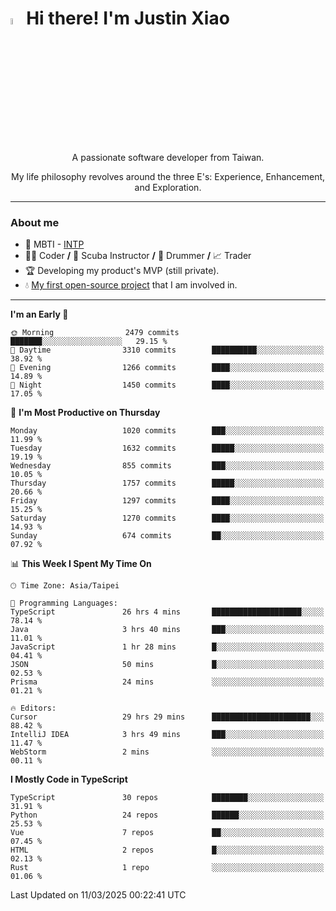 # <img src="https://media.giphy.com/media/hvRJCLFzcasrR4ia7z/giphy.gif" width="5%">Hi there! I'm Justin Xiao
<p align="center">A passionate software developer from Taiwan.  </p>
<p align="center">My life philosophy revolves around the three E's: Experience, Enhancement, and Exploration.</p>

---
### About me
- 👀 MBTI - [INTP](https://www.16personalities.com/intp-personality)
- 👨‍💻 Coder **/** 🤿 Scuba Instructor **/** 🥁 Drummer **/** 📈 Trader
- 🏆 Developing my product's MVP (still private).
- 💧 [My first open-source project](https://github.com/Game-as-a-Service/Game-Lobby-Web) that I am involved in.

---
<!--START_SECTION:waka-->
**I'm an Early 🐤** 

```text
🌞 Morning                2479 commits        ███████░░░░░░░░░░░░░░░░░░   29.15 % 
🌆 Daytime                3310 commits        ██████████░░░░░░░░░░░░░░░   38.92 % 
🌃 Evening                1266 commits        ████░░░░░░░░░░░░░░░░░░░░░   14.89 % 
🌙 Night                  1450 commits        ████░░░░░░░░░░░░░░░░░░░░░   17.05 % 
```
📅 **I'm Most Productive on Thursday** 

```text
Monday                   1020 commits        ███░░░░░░░░░░░░░░░░░░░░░░   11.99 % 
Tuesday                  1632 commits        █████░░░░░░░░░░░░░░░░░░░░   19.19 % 
Wednesday                855 commits         ███░░░░░░░░░░░░░░░░░░░░░░   10.05 % 
Thursday                 1757 commits        █████░░░░░░░░░░░░░░░░░░░░   20.66 % 
Friday                   1297 commits        ████░░░░░░░░░░░░░░░░░░░░░   15.25 % 
Saturday                 1270 commits        ████░░░░░░░░░░░░░░░░░░░░░   14.93 % 
Sunday                   674 commits         ██░░░░░░░░░░░░░░░░░░░░░░░   07.92 % 
```


📊 **This Week I Spent My Time On** 

```text
🕑︎ Time Zone: Asia/Taipei

💬 Programming Languages: 
TypeScript               26 hrs 4 mins       ████████████████████░░░░░   78.14 % 
Java                     3 hrs 40 mins       ███░░░░░░░░░░░░░░░░░░░░░░   11.01 % 
JavaScript               1 hr 28 mins        █░░░░░░░░░░░░░░░░░░░░░░░░   04.41 % 
JSON                     50 mins             █░░░░░░░░░░░░░░░░░░░░░░░░   02.53 % 
Prisma                   24 mins             ░░░░░░░░░░░░░░░░░░░░░░░░░   01.21 % 

🔥 Editors: 
Cursor                   29 hrs 29 mins      ██████████████████████░░░   88.42 % 
IntelliJ IDEA            3 hrs 49 mins       ███░░░░░░░░░░░░░░░░░░░░░░   11.47 % 
WebStorm                 2 mins              ░░░░░░░░░░░░░░░░░░░░░░░░░   00.11 % 
```

**I Mostly Code in TypeScript** 

```text
TypeScript               30 repos            ████████░░░░░░░░░░░░░░░░░   31.91 % 
Python                   24 repos            ██████░░░░░░░░░░░░░░░░░░░   25.53 % 
Vue                      7 repos             ██░░░░░░░░░░░░░░░░░░░░░░░   07.45 % 
HTML                     2 repos             █░░░░░░░░░░░░░░░░░░░░░░░░   02.13 % 
Rust                     1 repo              ░░░░░░░░░░░░░░░░░░░░░░░░░   01.06 % 
```




 Last Updated on 11/03/2025 00:22:41 UTC
<!--END_SECTION:waka-->
